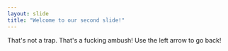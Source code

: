 ```yaml
---
layout: slide
title: "Welcome to our second slide!"
---
```

That's not a trap. That's a fucking ambush!
Use the left arrow to go back!
